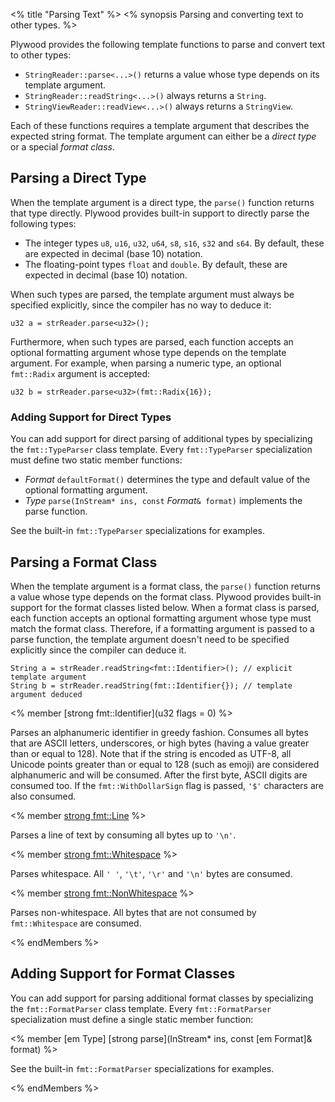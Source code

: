 <% title "Parsing Text" %>
<% synopsis 
Parsing and converting text to other types.
%>

Plywood provides the following template functions to parse and convert text to other types:

* `StringReader::parse<...>()` returns a value whose type depends on its template argument.
* `StringReader::readString<...>()` always returns a `String`.
* `StringViewReader::readView<...>()` always returns a `StringView`.

Each of these functions requires a template argument that describes the expected string format. The template argument can either be a _direct type_ or a special _format class_.

## Parsing a Direct Type

When the template argument is a direct type, the `parse()` function returns that type directly. Plywood provides built-in support to directly parse the following types:

* The integer types `u8`, `u16`, `u32`, `u64`, `s8`, `s16`, `s32` and `s64`. By default, these are expected in decimal (base 10) notation.
* The floating-point types `float` and `double`. By default, these are expected in decimal (base 10) notation.

When such types are parsed, the template argument must always be specified explicitly, since the compiler has no way to deduce it:

    u32 a = strReader.parse<u32>();

Furthermore, when such types are parsed, each function accepts an optional formatting argument whose type depends on the template argument. For example, when parsing a numeric type, an optional `fmt::Radix` argument is accepted:

    u32 b = strReader.parse<u32>(fmt::Radix{16});

### Adding Support for Direct Types

You can add support for direct parsing of additional types by specializing the `fmt::TypeParser` class template. Every `fmt::TypeParser` specialization must define two static member functions:

* _Format_ `defaultFormat()` determines the type and default value of the optional formatting argument.
* _Type_ `parse(InStream* ins, const` _Format_`& format)` implements the parse function.

See the built-in `fmt::TypeParser` specializations for examples.

## Parsing a Format Class

When the template argument is a format class, the `parse()` function returns a value whose type depends on the format class. Plywood provides built-in support for the format classes listed below. When a format class is parsed, each function accepts an optional formatting argument whose type must match the format class. Therefore, if a formatting argument is passed to a parse function, the template argument doesn't need to be specified explicitly since the compiler can deduce it.

    String a = strReader.readString<fmt::Identifier>(); // explicit template argument
    String b = strReader.readString(fmt::Identifier{}); // template argument deduced

<% member [strong fmt::Identifier](u32 flags = 0) %>

Parses an alphanumeric identifier in greedy fashion. Consumes all bytes that are ASCII letters, underscores, or high bytes (having a value greater than or equal to 128). Note that if the string is encoded as UTF-8, all Unicode points greater than or equal to 128 (such as emoji) are considered alphanumeric and will be consumed. After the first byte, ASCII digits are consumed too. If the `fmt::WithDollarSign` flag is passed, `'$'` characters are also consumed. 

<% member [strong fmt::Line]() %>

Parses a line of text by consuming all bytes up to `'\n'`.

<% member [strong fmt::Whitespace]() %>

Parses whitespace. All `' '`, `'\t'`, `'\r'` and `'\n'` bytes are consumed.

<% member [strong fmt::NonWhitespace]() %>

Parses non-whitespace. All bytes that are not consumed by `fmt::Whitespace` are consumed.

<% endMembers %>

## Adding Support for Format Classes

You can add support for parsing additional format classes by specializing the `fmt::FormatParser` class template. Every `fmt::FormatParser` specialization must define a single static member function:

<% member [em Type] [strong parse](InStream* ins, const [em Format]& format) %>

See the built-in `fmt::FormatParser` specializations for examples.

<% endMembers %>
